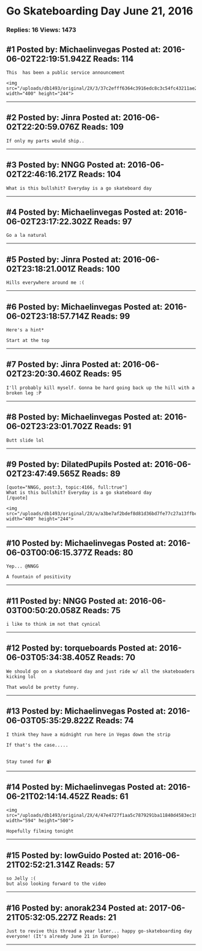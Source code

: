 # Go Skateboarding Day June 21, 2016

### Replies: 16 Views: 1473

## \#1 Posted by: Michaelinvegas Posted at: 2016-06-02T22:19:51.942Z Reads: 114

```
This  has been a public service announcement 

<img src="/uploads/db1493/original/2X/3/37c2efff6364c3916edc8c3c54fc43211ae20e96.jpeg" width="400" height="244">
```

---
## \#2 Posted by: Jinra Posted at: 2016-06-02T22:20:59.076Z Reads: 109

```
If only my parts would ship..
```

---
## \#3 Posted by: NNGG Posted at: 2016-06-02T22:46:16.217Z Reads: 104

```
What is this bullshit? Everyday is a go skateboard day
```

---
## \#4 Posted by: Michaelinvegas Posted at: 2016-06-02T23:17:22.302Z Reads: 97

```
Go a la natural
```

---
## \#5 Posted by: Jinra Posted at: 2016-06-02T23:18:21.001Z Reads: 100

```
Hills everywhere around me :(
```

---
## \#6 Posted by: Michaelinvegas Posted at: 2016-06-02T23:18:57.714Z Reads: 99

```
Here's a hint*

Start at the top
```

---
## \#7 Posted by: Jinra Posted at: 2016-06-02T23:20:30.460Z Reads: 95

```
I'll probably kill myself. Gonna be hard going back up the hill with a broken leg :P
```

---
## \#8 Posted by: Michaelinvegas Posted at: 2016-06-02T23:23:01.702Z Reads: 91

```
Butt slide lol
```

---
## \#9 Posted by: DilatedPupils Posted at: 2016-06-02T23:47:49.565Z Reads: 89

```
[quote="NNGG, post:3, topic:4166, full:true"]
What is this bullshit? Everyday is a go skateboard day
[/quote]

<img src="/uploads/db1493/original/2X/a/a3be7af2bdef8d81d36bd7fe77c27a13ffbccb19.jpeg" width="400" height="244">
```

---
## \#10 Posted by: Michaelinvegas Posted at: 2016-06-03T00:06:15.377Z Reads: 80

```
Yep... @NNGG

A fountain of positivity
```

---
## \#11 Posted by: NNGG Posted at: 2016-06-03T00:50:20.058Z Reads: 75

```
i like to think im not that cynical
```

---
## \#12 Posted by: torqueboards Posted at: 2016-06-03T05:34:38.405Z Reads: 70

```
We should go on a skateboard day and just ride w/ all the skateboaders kicking lol

That would be pretty funny.
```

---
## \#13 Posted by: Michaelinvegas Posted at: 2016-06-03T05:35:29.822Z Reads: 74

```
I think they have a midnight run here in Vegas down the strip

If that's the case.....


Stay tuned for 📹
```

---
## \#14 Posted by: Michaelinvegas Posted at: 2016-06-21T02:14:14.452Z Reads: 61

```
<img src="/uploads/db1493/original/2X/4/47e4727f1aa5c7879291ba11840d4583ec19a8f5.jpeg" width="594" height="500">

Hopefully filming tonight
```

---
## \#15 Posted by: lowGuido Posted at: 2016-06-21T02:52:21.314Z Reads: 57

```
so Jelly :(
but also looking forward to the video
```

---
## \#16 Posted by: anorak234 Posted at: 2017-06-21T05:32:05.227Z Reads: 21

```
Just to revive this thread a year later... happy go-skateboarding day everyone! (It's already June 21 in Europe)
```

---
